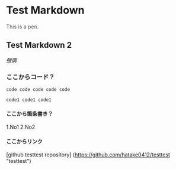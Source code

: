 # Test Markdown

<font color="#555555">This is a pen.</font>

## Test Markdown 2
*強調*

### ここからコード？
    code code code code code

    code1 code1 code1

#### ここから箇条書き？

1.No1
2.No2

#### ここからリンク

[github testtest repository] (https://github.com/hatake0412/testtest "testtest")
